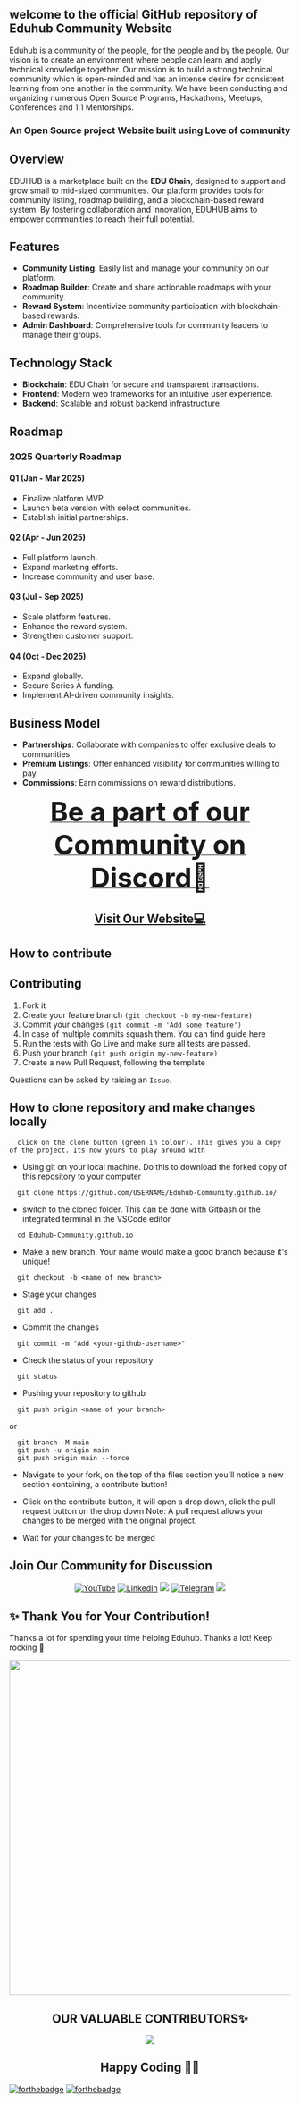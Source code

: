 ## welcome to the official GitHub repository of Eduhub Community Website

Eduhub is a community of the people, for the people and by the people.
Our vision is to create an environment where people can learn and apply technical knowledge together.
Our mission is to build a strong technical community which is open-minded and has an intense desire for consistent learning from one another in the community. We have been conducting and organizing numerous Open Source Programs, Hackathons, Meetups, Conferences and 1:1 Mentorships.

### An Open Source project Website built using Love of community 

## Overview

EDUHUB is a marketplace built on the **EDU Chain**, designed to support and grow small to mid-sized communities. Our platform provides tools for community listing, roadmap building, and a blockchain-based reward system. By fostering collaboration and innovation, EDUHUB aims to empower communities to reach their full potential.

## Features

- **Community Listing**: Easily list and manage your community on our platform.
- **Roadmap Builder**: Create and share actionable roadmaps with your community.
- **Reward System**: Incentivize community participation with blockchain-based rewards.
- **Admin Dashboard**: Comprehensive tools for community leaders to manage their groups.

## Technology Stack

- **Blockchain**: EDU Chain for secure and transparent transactions.
- **Frontend**: Modern web frameworks for an intuitive user experience.
- **Backend**: Scalable and robust backend infrastructure.

## Roadmap

### 2025 Quarterly Roadmap

#### Q1 (Jan - Mar 2025)
- Finalize platform MVP.
- Launch beta version with select communities.
- Establish initial partnerships.

#### Q2 (Apr - Jun 2025)
- Full platform launch.
- Expand marketing efforts.
- Increase community and user base.

#### Q3 (Jul - Sep 2025)
- Scale platform features.
- Enhance the reward system.
- Strengthen customer support.

#### Q4 (Oct - Dec 2025)
- Expand globally.
- Secure Series A funding.
- Implement AI-driven community insights.

## Business Model

- **Partnerships**: Collaborate with companies to offer exclusive deals to communities.
- **Premium Listings**: Offer enhanced visibility for communities willing to pay.
- **Commissions**: Earn commissions on reward distributions.


<p align="center">
<b><a href="https://discord.gg/EUsGuYBKQa" target="_blank">
<font size="67"> Be a part of our Community on Discord🚀</font>
</a>
</b>
</p>
<h2 align="center">
<a href="http://eduhubcommunity.tech/" target="_blank">Visit Our Website💻</a>
</h2>

## How to contribute

## Contributing

1. Fork it
2. Create your feature branch `(git checkout -b my-new-feature)`
3. Commit your changes `(git commit -m 'Add some feature')`
4. In case of multiple commits squash them. You can find guide here
5. Run the tests with Go Live and make sure all tests are passed.
6. Push your branch `(git push origin my-new-feature)`
7. Create a new Pull Request, following the template

Questions can be asked by raising an `Issue`.

## How to clone repository and make changes locally

```
  click on the clone button (green in colour). This gives you a copy of the project. Its now yours to play around with
```

- Using git on your local machine. Do this to download the forked copy of this repository to your computer

```
  git clone https://github.com/USERNAME/Eduhub-Community.github.io/
```

- switch to the cloned folder. This can be done with Gitbash or the integrated terminal in the VSCode editor

```
  cd Eduhub-Community.github.io
```

- Make a new branch. Your name would make a good branch because it's unique!

```
  git checkout -b <name of new branch>
```

- Stage your changes

```
  git add .
```

- Commit the changes

```
  git commit -m "Add <your-github-username>"
```

- Check the status of your repository

```
  git status
```

- Pushing your repository to github

```
  git push origin <name of your branch>
```

or

```
  git branch -M main
  git push -u origin main
  git push origin main --force
```

- Navigate to your fork, on the top of the files section you'll notice a new section containing, a contribute button!
- Click on the contribute button, it will open a drop down, click the pull request button on the drop down
  Note: A pull request allows your changes to be merged with the original project.

- Wait for your changes to be merged

   
   
## Join Our Community for Discussion

<div align="center">

<a  href="https://www.youtube.com/channel/UCPpG3qqMH_0QDvSzHyjjZJQ" target="_blank"><img alt="YouTube" src="https://img.shields.io/badge/Youtube-%23FF0000.svg?style=for-the-badge&logo=YouTube&logoColor=white" /></a>
<a  href="https://www.linkedin.com/company/eduhub-community" target="_blank"><img alt="LinkedIn" src="https://img.shields.io/badge/linkedin%20-%230077B5.svg?&style=for-the-badge&logo=linkedin&logoColor=white" /></a>
[<img src = "https://img.shields.io/badge/instagram-%23E4405F.svg?&style=for-the-badge&logo=instagram&logoColor=white">](https://instagram.com/eduhub_community)
<a  href="https://t.me/joinchat/0Y0nT-yXjGxmM2Vl"><img alt=" Telegram" src="https://img.shields.io/badge/Telegram-2CA5E0?style=for-the-badge&logo=telegram&logoColor=white"></a>
[<img src = "https://img.shields.io/badge/discord-%23E4405F.svg?&style=for-the-badge&logo=discord&logoColor=white">](https://discord.com/invite/b3ZJfH9eeN)

</div>

## ✨ Thank You for Your Contribution!

Thanks a lot for spending your time helping Eduhub. Thanks a lot! Keep rocking 🍻

<p>
  <img src="https://api.vaunt.dev/v1/github/entities/Eduhub-Community/repositories/Eduhub-Community.github.io/contributors?format=svg&limit=54" width="600" height"250" />
</p> 
<h2 align=center> OUR VALUABLE CONTRIBUTORS✨ </h2>
<p align="center">
  
<a href="https://github.com/Eduhub-Community/Eduhub-Community.github.io/graphs/contributors">
  <img src="https://contrib.rocks/image?repo=Eduhub-Community/Eduhub-Community.github.io" />
</a>

<h2 align=center>Happy Coding 👨‍💻 </h2>
</p>

[![forthebadge](https://forthebadge.com/images/badges/built-with-love.svg)](https://forthebadge.com)
[![forthebadge](https://forthebadge.com/images/badges/built-by-developers.svg)](https://forthebadge.com)
